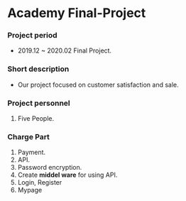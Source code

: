 # Academy Final-Project

### Project period
- 2019.12 ~ 2020.02 Final Project.

### Short description
- Our project focused on customer satisfaction and sale.

### Project personnel
1. Five People. 

### Charge Part
1. Payment. 
2. API.
3. Password encryption.
4. Create **middel ware** for using API.
5. Login, Register
6. Mypage

